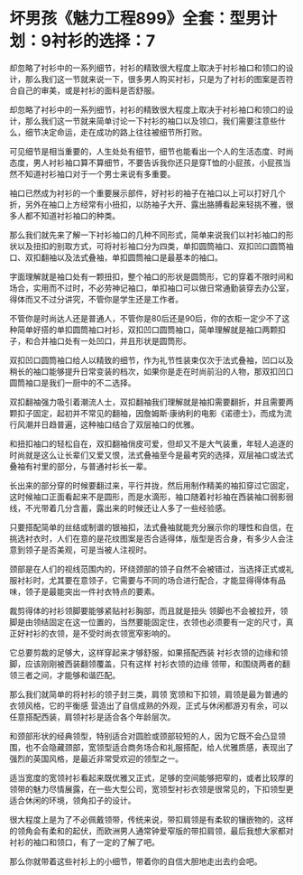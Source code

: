 # 坏男孩《魅力工程899》全套：型男计划：9衬衫的选择：7

却忽略了衬衫中的一系列细节，衬衫的精致很大程度上取决于衬衫袖口和领口的设计，那么我们这一节就来说一下，很多男人购买衬衫，只是为了衬衫的图案是否符合自己的审美，或是衬衫的面料是否舒服。

却忽略了衬衫中的一系列细节，衬衫的精致很大程度上取决于衬衫袖口和领口的设计，那么我们这一节就来简单讨论一下衬衫的袖口以及领口，我们需要注意些什么，细节决定命运，走在成功的路上往往被细节所打败。

可见细节是相当重要的，人生处处有细节，细节也能看出一个人的生活态度、时尚态度，男人衬衫袖口算不算细节，不要告诉我你还只是穿T恤的小屁孩，小屁孩当然不知道衬衫袖口对于一个男士来说有多重要。

袖口已然成为衬衫的一个重要展示部件，好衬衫的袖子在袖口以上可以打好几个折，另外在袖口上方经常有小扭扣，以防袖子大开、露出胳膊看起来轻挑不雅，很多人都不知道衬衫袖口的种类。

那么我们就先来了解一下衬衫袖口的几种不同形式，简单来说我们以衬衫袖口的形状以及扭扣的别取方式，可将衬衫袖口分为四类，单扣圆筒袖口、双扣凹口圆筒袖口、双扣翻袖以及法式叠袖，单扣圆筒袖口是最基本的袖口。

字面理解就是袖口处有一颗扭扣，整个袖口的形状是圆筒形，它的穿着不限时间和场合，实用而不过时，不必劳神记袖口，单扣袖口可以做日常通勤装穿去办公室，得体而又不过分讲究，不管你是学生还是工作者。

不管你是时尚达人还是普通人，不管你是80后还是90后，你的衣柜一定少不了这种简单好搭的单扣圆筒袖口衬衫，双扣凹口圆筒袖口，简单理解就是袖口两颗扣子，和合并袖口处有一处凹口，并且形状是圆筒形。

双扣凹口圆筒袖口给人以精致的细节，作为礼节性装束仅次于法式叠袖，凹口以及稍长的袖口能够提升日常变装的档次，如果你是走在时尚前沿的人物，那双扣凹口圆筒袖口是我们一厨中的不二选择。

双扣翻袖强力吸引着潮流人士，双扣翻袖我们理解就是袖扣需要翻折，并且需要两颗扣子固定，起初并不常见的翻袖，因詹姆斯·康纳利的电影《诺德士》，而成为流行风潮并日趋普遍，这种袖口结合了双层袖口的优雅。

和扭扣袖口的轻松自在，双扣翻袖俏皮可爱，但却又不是大气装重，年轻人追逐的时尚就是这么让长辈们又爱又恨，法式叠袖至今是最考究的选择，双层袖口或法式叠袖有衬里的部分，与普通衬衫长一辈。

长出来的部分穿的时候要翻过来，平行并拢，然后用制作精美的袖扣穿过它固定，这时候袖口正面看起来不是圆形，而是水滴形，袖口随着衬衫袖在西装袖口弱影弱线，不光带着几分含蓄，露出来的时候还让人多了一些经验感。

只要搭配简单的丝结或制谱的银袖扣，法式叠袖就能充分展示你的理性和自信，在挑选衬衣时，人们在意的是花纹图案是否合适得体，版型是否合身，有多少人会注意到领子是否美观，可是当被人注视时。

颈部是在人们的视线范围内的，环绕颈部的领子自然不会被错过，当选择正式或礼服衬衫时，尤其要在意领子，它需要与不同的场合进行配合，才能显得得体有品味，领子是最能突出一件衬衣特点的要素。

裁剪得体的衬衫领脚要能够紧贴衬衫胸部，而且就是扭头 领脚也不会被拉开，领脚是由领结固定在这一位置的，当然要能固定住，衣领也必须要有一定的尺寸，真正好衬衫的衣领，是不受时尚衣领宽窄影响的。

它总要剪裁的足够大，这样穿起来才够舒服，如果搭配西装 衬衫衣领的边缘和领脚，应该刚刚被西装翻领覆盖，只有这样 衬衫衣领的边缘 领带，和围绕两者的翻领三者之间，才能够和谐匹配。

那么我们就简单的将衬衫的领子封三类，肩领 宽领和下扣领，肩领是最为普通的衣领风格，它的平衡感 营造出了自信成熟的外观，正式与休闲都游刃有余，可以任意搭配西装，肩领衬衫是适合各个年龄层次。

和颈部形状的经典领型，特别适合对圆脸或颈部较短的人，因为它既不会凸显领围，也不会隐藏颈部，宽领型适合商务场合和礼服搭配，给人优雅质感，表现出了强烈的英国风格，是最近非常受欢迎的领型之一。

适当宽度的宽领衬衫看起来既优雅又正式，足够的空间能够把窄的，或者比较厚的领带的魅力尽情展露，在一些大型公司，宽领型衬衫衣领是很常见的，下扣领型更适合休闲的环境，领角扣子的设计。

很大程度上是为了不必佩戴领带，传统来说，带扣肩领是有柔软的镶嵌物的，这样的领角会有柔和的起伏，而欧洲男人通常钟爱窄版的带扣肩领，最后我想大家都对衬衫的袖口和领口，有了一定的了解了吧。

那么你就带着这些衬衫上的小细节，带着你的自信大胆地走出去约会吧。